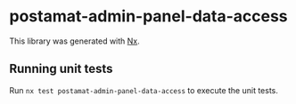 # postamat-admin-panel-data-access

This library was generated with [Nx](https://nx.dev).

## Running unit tests

Run `nx test postamat-admin-panel-data-access` to execute the unit tests.
